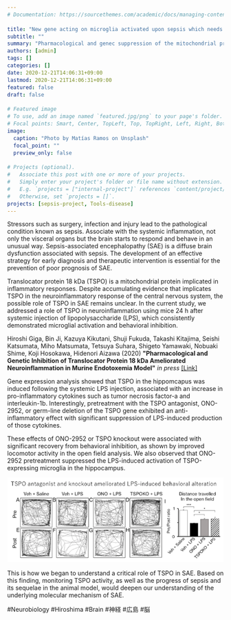 ```yaml
---
# Documentation: https://sourcethemes.com/academic/docs/managing-content/

title: "New gene acting on microglia activated upon sepsis which needs critical care medicine."
subtitle: ""
summary: "Pharmacological and genec suppression of the mitochondrial protein rescue the sepsis-associated brain damage"
authors: [admin]
tags: []
categories: []
date: 2020-12-21T14:06:31+09:00
lastmod: 2020-12-21T14:06:31+09:00
featured: false
draft: false

# Featured image
# To use, add an image named `featured.jpg/png` to your page's folder.
# Focal points: Smart, Center, TopLeft, Top, TopRight, Left, Right, BottomLeft, Bottom, BottomRight.
image:
  caption: "Photo by Matías Ramos on Unsplash"
  focal_point: ""
  preview_only: false

# Projects (optional).
#   Associate this post with one or more of your projects.
#   Simply enter your project's folder or file name without extension.
#   E.g. `projects = ["internal-project"]` references `content/project/deep-learning/index.md`.
#   Otherwise, set `projects = []`.
projects: [sepsis-project, Tools-disease]
---
```


Stressors such as surgery, infection and injury lead to the pathological condition known as sepsis. Associate with the systemic inflammation, not only the visceral organs but the brain starts to respond and behave in an unusual way. Sepsis-associated encephalopathy (SAE) is a diffuse brain dysfunction associated with sepsis. The development of an effective strategy for early diagnosis and therapeutic intervention is essential for the prevention of poor prognosis of SAE. 

Translocator protein 18 kDa (TSPO) is a mitochondrial protein implicated in inflammatory responses. Despite accumulating evidence that implicates TSPO in the neuroinflammatory response of the central nervous system, the possible role of TSPO in SAE remains unclear. In the current study, we addressed a role of TSPO in neuroinflammation using mice 24 h after systemic injection of lipopolysaccharide (LPS), which consistently demonstrated microglial activation and behavioral inhibition. 

Hiroshi Giga, Bin Ji, Kazuya Kikutani, Shuji Fukuda, Takashi Kitajima, Seishi Katsumata, Miho Matsumata, Tetsuya Suhara, Shigeto Yamawaki, Nobuaki Shime, Koji Hosokawa, Hidenori Aizawa (2020) __"Pharmacological and Genetic Inhibition of Translocator Protein 18 kDa Ameliorated Neuroinflammation in Murine Endotoxemia Model"__ _in press_
[[Link]](http://10.1097/SHK.0000000000001703)

Gene expression analysis showed that TSPO in the hippomcapus was induced following the systemic LPS injection, associated with an increase in pro-inflammatory cytokines such as tumor necrosis factor-a and interleukin-1b. Interestingly, pretreatment with the TSPO antagonist, ONO-2952, or germ-line deletion of the TSPO gene exhibited an anti-inflammatory effect with significant suppression of LPS-induced production of those cytokines. 

These effects of ONO-2952 or TSPO knockout were associated with significant recovery from behavioral inhibition, as shown by improved locomotor activity in the open field analysis. We also observed that ONO-2952 pretreatment suppressed the LPS-induced activation of TSPO-expressing microglia in the hippocampus. 

![TSPO suppression improved behavioral alteration with systemic inflammation](behaviors.png)

This is how we began to understand a critical role of TSPO in SAE. Based on this finding, monitoring TSPO activity, as well as the progress of sepsis and its sequelae in the animal model, would deepen our understanding of the underlying molecular mechanism of SAE.

#Neurobiology #Hiroshima #Brain #神経 #広島 #脳